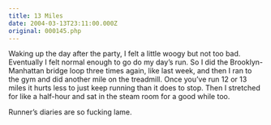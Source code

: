 ```yaml
---
title: 13 Miles
date: 2004-03-13T23:11:00.000Z
original: 000145.php
---
```


Waking up the day after the party, I felt a little woogy but not too bad. Eventually I felt normal enough to go do my day’s run. So I did the Brooklyn-Manhattan bridge loop three times again, like last week, and then I ran to the gym and did another mile on the treadmill. Once you’ve run 12 or 13 miles it hurts less to just keep running than it does to stop. Then I stretched for like a half-hour and sat in the steam room for a good while too.

Runner’s diaries are so fucking lame.
